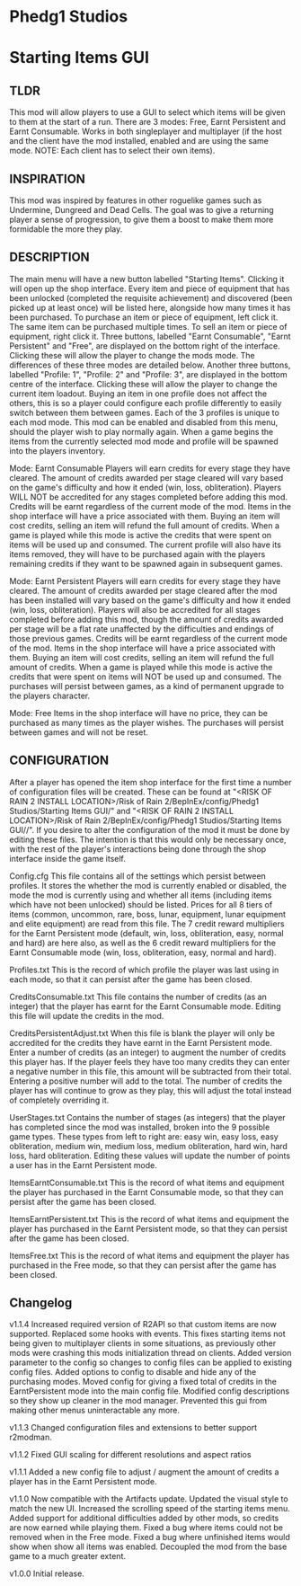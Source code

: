 # Phedg1 Studios
# Starting Items GUI

## TLDR
This mod will allow players to use a GUI to select which items will be given to them at the start of a run. There are 3 modes: Free, Earnt Persistent and Earnt Consumable. Works in both singleplayer and multiplayer (if the host and the client have the mod installed, enabled and are using the same mode. NOTE: Each client has to select their own items).

## INSPIRATION
This mod was inspired by features in other roguelike games such as Undermine, Dungreed and Dead Cells. The goal was to give a returning player a sense of progression, to give them a boost to make them more formidable the more they play.

## DESCRIPTION
The main menu will have a new button labelled "Starting Items". Clicking it will open up the shop interface. Every item and piece of equipment that has been unlocked (completed the requisite achievement) and discovered (been picked up at least once) will be listed here, alongside how many times it has been purchased. To purchase an item or piece of equipment, left click it. The same item can be purchased multiple times. To sell an item or piece of equipment, right click it. Three buttons, labelled "Earnt Consumable", "Earnt Persistent" and "Free", are displayed on the bottom right of the interface. Clicking these will allow the player to change the mods mode. The differences of these three modes are detailed below. Another three buttons, labelled "Profile: 1", "Profile: 2" and "Profile: 3", are displayed in the bottom centre of the interface. Clicking these will allow the player to change the current item loadout. Buying an item in one profile does not affect the others, this is so a player could configure each profile differently to easily switch between them between games. Each of the 3 profiles is unique to each mod mode. This mod can be enabled and disabled from this menu, should the player wish to play normally again. When a game begins the items from the currently selected mod mode and profile will be spawned into the players inventory.

Mode: Earnt Consumable
Players will earn credits for every stage they have cleared. The amount of credits awarded per stage cleared will vary based on the game's difficulty and how it ended (win, loss, obliteration). Players WILL NOT be accredited for any stages completed before adding this mod. Credits will be earnt regardless of the current mode of the mod. Items in the shop interface will have a price associated with them. Buying an item will cost credits, selling an item will refund the full amount of credits. When a game is played while this mode is active the credits that were spent on items will be used up and consumed. The current profile will also have its items removed, they will have to be purchased again with the players remaining credits if they want to be spawned again in subsequent games.

Mode: Earnt Persistent
Players will earn credits for every stage they have cleared. The amount of credits awarded per stage cleared after the mod has been installed will vary based on the game's difficulty and how it ended (win, loss, obliteration). Players will also be accredited for all stages completed before adding this mod, though the amount of credits awarded per stage will be a flat rate unaffected by the difficulties and endings of those previous games. Credits will be earnt regardless of the current mode of the mod. Items in the shop interface will have a price associated with them. Buying an item will cost credits, selling an item will refund the full amount of credits. When a game is played while this mode is active the credits that were spent on items will NOT be used up and consumed. The purchases will persist between games, as a kind of permanent upgrade to the players character.

Mode: Free
Items in the shop interface will have no price, they can be purchased as many times as the player wishes. The purchases will persist between games and will not be reset.

## CONFIGURATION
After a player has opened the item shop interface for the first time a number of configuration files will be created. These can be found at "<RISK OF RAIN 2 INSTALL LOCATION>/Risk of Rain 2/BepInEx/config/Phedg1 Studios/Starting Items GUI/" and "<RISK OF RAIN 2 INSTALL LOCATION>/Risk of Rain 2/BepInEx/config/Phedg1 Studios/Starting Items GUI/<YOUR PROFILE ID>/". If you desire to alter the configuration of the mod it must be done by editing these files. The intention is that this would only be necessary once, with the rest of the player's interactions being done through the shop interface inside the game itself.

Config.cfg
This file contains all of the settings which persist between profiles. It stores the whether the mod is currently enabled or disabled, the mode the mod is currently using and whether all items (including items which have not been unlocked) should be listed. Prices for all 8 tiers of items (common, uncommon, rare, boss, lunar, equipment, lunar equipment and elite equipment) are read from this file. The 7 credit reward multipliers for the Earnt Persistent mode (default, win, loss, obliteration, easy, normal and hard) are here also, as well as the 6 credit reward multipliers for the Earnt Consumable mode (win, loss, obliteration, easy, normal and hard).

Profiles.txt
This is the record of which profile the player was last using in each mode, so that it can persist after the game has been closed.

CreditsConsumable.txt
This file contains the number of credits (as an integer) that the player has earnt for the Earnt Consumable mode. Editing this file will update the credits in the mod.

CreditsPersistentAdjust.txt
When this file is blank the player will only be accredited for the credits they have earnt in the Earnt Persistent mode. Enter a number of credits (as an integer) to augment the number of credits this player has. If the player feels they have too many credits they can enter a negative number in this file, this amount will be subtracted from their total. Entering a positive number will add to the total. The number of credits the player has will continue to grow as they play, this will adjust the total instead of completely overriding it.

UserStages.txt
Contains the number of stages (as integers) that the player has completed since the mod was installed, broken into the 9 possible game types. These types from left to right are: easy win, easy loss, easy obliteration, medium win, medium loss, medium obliteration, hard win, hard loss, hard obliteration. Editing these values will update the number of points a user has in the Earnt Persistent mode.

ItemsEarntConsumable.txt
This is the record of what items and equipment the player has purchased in the Earnt Consumable mode, so that they can persist after the game has been closed.

ItemsEarntPersistent.txt
This is the record of what items and equipment the player has purchased in the Earnt Persistent mode, so that they can persist after the game has been closed.

ItemsFree.txt
This is the record of what items and equipment the player has purchased in the Free mode, so that they can persist after the game has been closed.

## Changelog
v1.1.4
Increased required version of R2API so that custom items are now supported.
Replaced some hooks with events. This fixes starting items not being given to multiplayer clients in some situations, as previously other mods were crashing this mods initialization thread on clients.
Added version parameter to the config so changes to config files can be applied to existing config files.
Added options to config to disable and hide any of the purchasing modes.
Moved config for giving a fixed total of credits in the EarntPersistent mode into the main config file.
Modified config descriptions so they show up cleaner in the mod manager.
Prevented this gui from making other menus uninteractable any more.

v1.1.3
Changed configuration files and extensions to better support r2modman.

v1.1.2
Fixed GUI scaling for different resolutions and aspect ratios

v1.1.1
Added a new config file to adjust / augment the amount of credits a player has in the Earnt Persistent mode.

v1.1.0
Now compatible with the Artifacts update.
Updated the visual style to match the new UI.
Increased the scrolling speed of the starting items menu.
Added support for additional difficulties added by other mods, so credits are now earned while playing them.
Fixed a bug where items could not be removed when in the Free mode.
Fixed a bug where unfinished items would show when show all items was enabled.
Decoupled the mod from the base game to a much greater extent.

v1.0.0
Initial release.